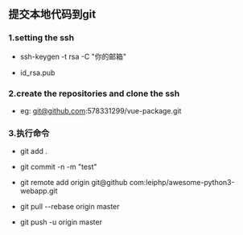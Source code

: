 ## 提交本地代码到git


### 1.setting the ssh ###
- ssh-keygen -t rsa -C "你的邮箱"

- id_rsa.pub

### 2.create the repositories and clone the ssh
- eg: git@github.com:578331299/vue-package.git


### 3.执行命令
- git add .

- git commit -n -m "test"

- git remote add origin git@github com:leiphp/awesome-python3-webapp.git

- git pull --rebase origin master

- git push -u origin master




